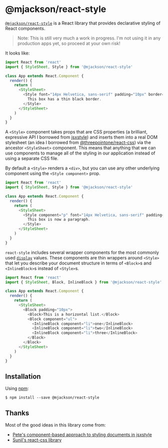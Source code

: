 # @mjackson/react-style

[`@mjackson/react-style`](https://github.com/mjackson/react-style) is a React library that provides declarative styling of React components.

> Note: This is still very much a work in progress. I'm not using it in any production apps yet, so proceed at your own risk!

It looks like:

```js
import React from 'react'
import { StyleSheet, Style } from '@mjackson/react-style'

class App extends React.Component {
  render() {
    return (
      <StyleSheet>
        <Style font="14px Helvetica, sans-serif" padding="10px" border="1px solid black">
          This box has a thin black border.
        </Style>
      </StyleSheet>
    )
  }
}
```

A `<Style>` component takes props that are CSS properties (a brilliant, expressive API I borrowed from [jsxstyle](https://github.com/petehunt/jsxstyle)) and inserts them into a real DOM stylesheet (an idea I borrowed from [@threepointone/react-css](https://github.com/threepointone/react-css)) via the ancestor `<StyleSheet>` component. This means that anything that we can use components to manage all of the styling in our application instead of using a separate CSS file.

By default a `<Style>` renders a `<div>`, but you can use any other underlying component using the `<Style component>` prop.

```js
import React from 'react'
import { StyleSheet, Style } from '@mjackson/react-style'

class App extends React.Component {
  render() {
    return (
      <StyleSheet>
        <Style component="p" font="14px Helvetica, sans-serif" padding="10px">
          This box is now a paragraph.
        </Style>
      </StyleSheet>
    )
  }
}
```

`react-style` includes several wrapper components for the most commonly used [`display`](https://developer.mozilla.org/en-US/docs/Web/CSS/display) values. These components are thin wrappers around `<Style>` that let you describe your document structure in terms of `<Block>`s and `<InlineBlock>`s instead of `<Style>`s.

```js
import React from 'react'
import { StyleSheet, Block, InlineBlock } from '@mjackson/react-style'

class App extends React.Component {
  render() {
    return (
      <StyleSheet>
        <Block padding="10px">
          <Block>This is a horizontal list.</Block>
          <Block component="ul">
            <InlineBlock component="li">one</InlineBlock>
            <InlineBlock component="li">two</InlineBlock>
            <InlineBlock component="li">three</InlineBlock>
          </Block>
        </Block>
      </StyleSheet>
    )
  }
}
```

## Installation

Using [npm](https://www.npmjs.com/):

    $ npm install --save @mjackson/react-style

## Thanks

Most of the good ideas in this library come from:

- [Pete's component-based approach to styling documents in jsxstyle](https://github.com/petehunt/jsxstyle)
- [Sunil's react-css library](https://github.com/threepointone/react-css)
